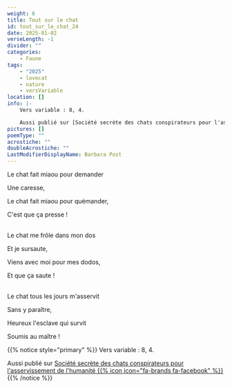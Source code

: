 ```yaml
---
weight: 6
title: Tout sur le chat
id: tout_sur_le_chat_24
date: 2025-01-02
verseLength: -1
divider: ""
categories:
    - Faune
tags:
    - "2025"
    - lovecat
    - nature
    - versVariable
location: []
info: |-
    Vers variable : 8, 4.

    Aussi publié sur [Société secrète des chats conspirateurs pour l'asservissement de l'humanité {{% icon icon="fa-brands fa-facebook" %}}](https://www.facebook.com/groups/lovecat.fr)
pictures: []
poemType: ""
acrostiche: ""
doubleAcrostiche: ""
LastModifierDisplayName: Barbara Post
---
```

Le chat fait miaou pour demander

Une caresse,

Le chat fait miaou pour quémander,

C'est que ça presse !

 \
Le chat me frôle dans mon dos

Et je sursaute,

Viens avec moi pour mes dodos,

Et que ça saute !

 \
Le chat tous les jours m'asservit

Sans y paraître,

Heureux l'esclave qui survit

Soumis au maître !

<!-- FM:Snippet:Start data:{"id":"_simpleNotice","fields":[{"name":"content","value":"Vers variable : 8, 4."}]} -->
{{% notice style="primary" %}}
Vers variable : 8, 4.

Aussi publié sur [Société secrète des chats conspirateurs pour l'asservissement de l'humanité {{% icon icon="fa-brands fa-facebook" %}}](https://www.facebook.com/groups/lovecat.fr)
{{% /notice %}}
<!-- FM:Snippet:End -->